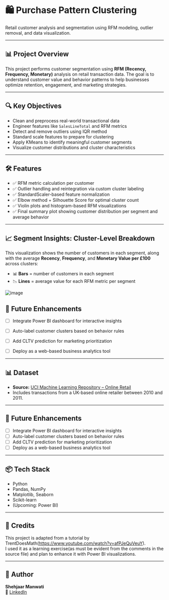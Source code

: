 # 🛍️ Purchase Pattern Clustering

Retail customer analysis and segmentation using RFM modeling, outlier removal, and data visualization.

---

## 📊 Project Overview

This project performs customer segmentation using **RFM (Recency, Frequency, Monetary)** analysis on retail transaction data. The goal is to understand customer value and behavior patterns to help businesses optimize retention, engagement, and marketing strategies.

---

## 🔍 Key Objectives

- Clean and preprocess real-world transactional data
- Engineer features like `SalesLineTotal` and RFM metrics
- Detect and remove outliers using IQR method
- Standard scale features to prepare for clustering
- Apply KMeans to identify meaningful customer segments
- Visualize customer distributions and cluster characteristics

---

## 🛠️ Features

- ✅ RFM metric calculation per customer
- ✅ Outlier handling and reintegration via custom cluster labeling
- ✅ StandardScaler-based feature normalization
- ✅ Elbow method + Silhouette Score for optimal cluster count
- ✅ Violin plots and histogram-based RFM visualizations
- ✅ Final summary plot showing customer distribution per segment and average behavior

---

## 📈 Segment Insights: Cluster-Level Breakdown

This visualization shows the number of customers in each segment, along with the average **Recency**, **Frequency**, and **Monetary Value per £100** across clusters:

- 📊 **Bars** = number of customers in each segment  
- 📉 **Lines** = average value for each RFM metric per segment

![image](https://github.com/user-attachments/assets/702e16b8-af09-4869-b097-16ef22308975)


## 🚀 Future Enhancements

- [ ] Integrate Power BI dashboard for interactive insights
- [ ] Auto-label customer clusters based on behavior rules
- [ ] Add CLTV prediction for marketing prioritization
- [ ] Deploy as a web-based business analytics tool


---

## 📊 Dataset

- **Source:** [UCI Machine Learning Repository – Online Retail](https://archive.ics.uci.edu/ml/datasets/online+retail)  
- Includes transactions from a UK-based online retailer between 2010 and 2011.

---

## 🚀 Future Enhancements

- [ ] Integrate Power BI dashboard for interactive insights
- [ ] Auto-label customer clusters based on behavior rules
- [ ] Add CLTV prediction for marketing prioritization
- [ ] Deploy as a web-based business analytics tool

---

## 📦 Tech Stack

- Python
- Pandas, NumPy
- Matplotlib, Seaborn
- Scikit-learn
- (Upcoming: Power BI)

---

## 🤝 Credits

This project is adapted from a tutorial by TrentDoesMath(https://www.youtube.com/watch?v=afPJeQuVeuY).  
I used it as a learning exercise(as must be evident from the comments in the source file) and plan to enhance it with Power BI visualizations.

---

## 👤 Author

**Shehjaar Manwati**  
🔗 [LinkedIn](https://www.linkedin.com/in/shehjaar-manwati/)



